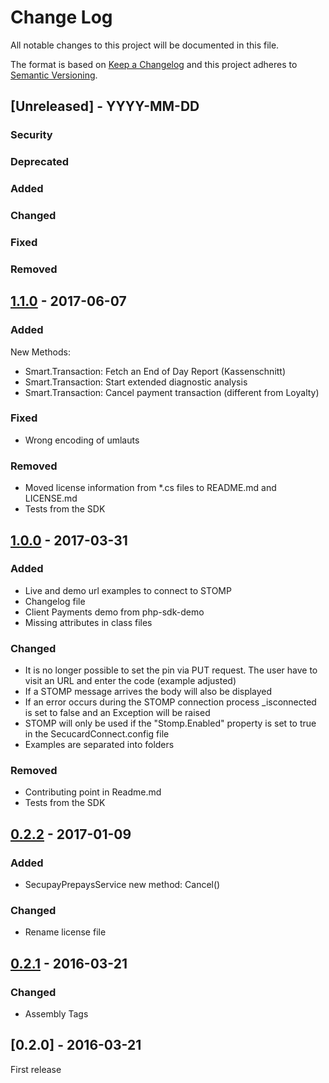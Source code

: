 # Change Log
All notable changes to this project will be documented in this file.

The format is based on [Keep a Changelog](http://keepachangelog.com/)
and this project adheres to [Semantic Versioning](http://semver.org/).

## [Unreleased] - YYYY-MM-DD

### Security

### Deprecated

### Added

### Changed

### Fixed

### Removed



## [1.1.0] - 2017-06-07

### Added
New Methods:
- Smart.Transaction: Fetch an End of Day Report (Kassenschnitt)
- Smart.Transaction: Start extended diagnostic analysis
- Smart.Transaction: Cancel payment transaction (different from Loyalty)

### Fixed
- Wrong encoding of umlauts

### Removed
- Moved license information from *.cs files to README.md and LICENSE.md
- Tests from the SDK



## [1.0.0] - 2017-03-31

### Added
- Live and demo url examples to connect to STOMP
- Changelog file
- Client Payments demo from php-sdk-demo
- Missing attributes in class files

### Changed
- It is no longer possible to set the pin via PUT request. The user have to visit an URL and enter the code (example adjusted)
- If a STOMP message arrives the body will also be displayed
- If an error occurs during the STOMP connection process _isconnected is set to false and an Exception will be raised
- STOMP will only be used if the "Stomp.Enabled" property is set to true in the SecucardConnect.config file
- Examples are separated into folders

### Removed
- Contributing point in Readme.md
- Tests from the SDK



## [0.2.2] - 2017-01-09

### Added
- SecupayPrepaysService new method: Cancel()

### Changed
- Rename license file



## [0.2.1] - 2016-03-21

### Changed
- Assembly Tags



## [0.2.0] - 2016-03-21
First release



[0.2.1]: https://github.com/secucard/secucard-connect-net-sdk/compare/0.2.0...0.2.1
[0.2.2]: https://github.com/secucard/secucard-connect-net-sdk/compare/0.2.1...0.2.2
[1.0.0]: https://github.com/secucard/secucard-connect-net-sdk/compare/0.2.2...1.0.0
[1.1.0]: https://github.com/secucard/secucard-connect-net-sdk/compare/1.0.0...1.1.0